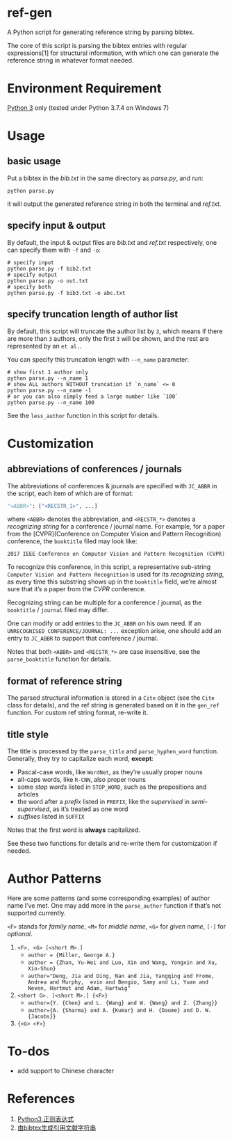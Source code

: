 # ref-gen

A Python script for generating reference string by parsing bibtex.

The core of this script is parsing the bibtex entries with regular expressions[1] for structural information, with which one can generate the reference string in whatever format needed.

# Environment Requirement

[Python 3](https://www.python.org/) only (tested under Python 3.7.4 on Windows 7)

# Usage

## basic usage

Put a bibtex in the *bib.txt* in the same directory as *parse.py*, and run:

```shell
python parse.py
```

it will output the generated reference string in both the terminal and *ref.txt*.

## specify input & output

By default, the input & output files are *bib.txt* and *ref.txt* respectively, one can specify them with `-f` and `-o`:

```shell
# specify input
python parse.py -f bib2.txt
# specify output
python parse.py -o out.txt
# specify both
python parse.py -f bib3.txt -o abc.txt
```

## specify truncation length of author list

By default, this script will truncate the author list by `3`, which means if there are more than `3` authors, only the first `3` will be shown, and the rest are represented by an `et al.`.

You can specify this truncation length with `--n_name` parameter:

```shell
# show first 1 author only
python parse.py --n_name 1
# show ALL authors WITHOUT truncation if `n_name` <= 0
python parse.py --n_name -1
# or you can also simply feed a large number like `100`
python parse.py --n_name 100
```

See the `less_author` function in this script for details.

# Customization

## abbreviations of conferences / journals

The abbreviations of conferences & journals are specified with `JC_ABBR` in the script, each item of which are of format:

```python
"<ABBR>": ["<RECSTR_1>", ...]
```

where `<ABBR>` denotes the abbreviation, and `<RECSTR_*>` denotes a *recognizing string* for a conference / journal name.  For example, for a paper from the [CVPR](Conference on Computer Vision and Pattern Recognition) conference, the `booktitle` filed may look like:

```
2017 IEEE Conference on Computer Vision and Pattern Recognition (CVPR)
```

To recognize this conference, in this script, a representative sub-string `Computer Vision and Pattern Recognition` is used for its *recognizing string*, as every time this substring shows up in the `booktitle` field, we’re almost sure that it’s a paper from the *CVPR* conference.

Recognizing string can be multiple for a conference / journal, as the `booktitle` / `journal` filed may differ.

One can modify or add entries to the `JC_ABBR` on his own need. If an `UNRECOGNISED CONFERENCE/JOURNAL: ...` exception arise, one should add an entry to `JC_ABBR` to support that conference / journal.

Notes that both `<ABBR>` and `<RECSTR_*>` are case insensitive, see the `parse_booktitle` function for details.

## format of reference string

The parsed structural information is stored in a `Cite` object (see the `Cite` class for details), and the ref string is generated based on it in the `gen_ref` function. For custom ref string format, re-write it.

## title style

The title is processed by the `parse_title` and `parse_hyphen_word` function. Generally, they try to capitalize each word, **except**:

- Pascal-case words, like `WordNet`, as they’re usually proper nouns
- all-caps words, like `R-CNN`, also proper nouns
- some *stop words* listed in `STOP_WORD`, such as the prepositions and articles
- the word after a *prefix* listed in `PREFIX`, like the *supervised* in *semi-supervised*, as it’s treated as one word
- *suffixes* listed in `SUFFIX`

Notes that the first word is **always** capitalized. 

See these two functions for details and re-write them for customization if needed.

# Author Patterns

Here are some patterns (and some corresponding examples) of author name I’ve met. One may add more in the `parse_author` function if that’s not supported currently.

`<F>` stands for *family name*, `<M>` for *middle name*, `<G>` for *given name*, `[·]` for *optional*.

1. `<F>, <G> [<short M>.]`
   - `author = {Miller, George A.}`
   - `author = {Zhan, Yu-Wei and Luo, Xin and Wang, Yongxin and Xu, Xin-Shun}`
   - `author="Deng, Jia and Ding, Nan and Jia, Yangqing and Frome, Andrea and Murphy,  evin and Bengio, Samy and Li, Yuan and Neven, Hartmut and Adam, Hartwig"`
2. `<short G>. [<short M>.] {<F>}`
   - `author={Y. {Chen} and L. {Wang} and W. {Wang} and Z. {Zhang}}`
   - `author={A. {Sharma} and A. {Kumar} and H. {Daume} and D. W. {Jacobs}}`
3. `{<G> <F>}`

# To-dos

- add support to Chinese character

# References

1. [Python3 正则表达式](https://www.runoob.com/python3/python3-reg-expressions.html#flags)
2. [由bibtex生成引用文献字符串](https://blog.csdn.net/HackerTom/article/details/113802147)